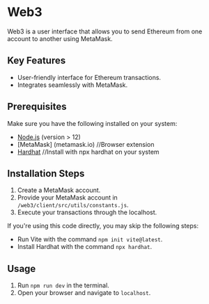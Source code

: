 # Web3

Web3 is a user interface that allows you to send Ethereum from one account to another using MetaMask.

## Key Features

- User-friendly interface for Ethereum transactions.
- Integrates seamlessly with MetaMask.

## Prerequisites

Make sure you have the following installed on your system:

- [Node.js](https://nodejs.org/) (version > 12)
- [MetaMask] (metamask.io) //Browser extension
- [Hardhat](https://hardhat.org/) //Install with npx hardhat on your system

## Installation Steps

1. Create a MetaMask account.
2. Provide your MetaMask account in `/web3/client/src/utils/constants.js`.
3. Execute your transactions through the localhost.

If you're using this code directly, you may skip the following steps:

- Run Vite with the command `npm init vite@latest`.
- Install Hardhat with the command `npx hardhat`.

## Usage

1. Run `npm run dev` in the terminal.
2. Open your browser and navigate to `localhost`.


